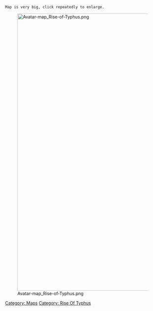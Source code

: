`Map is very big, click repeatedly to enlarge.`

<figure>
<img src="Avatar-map_Rise-of-Typhus.png"
title="Avatar-map_Rise-of-Typhus.png" width="900"
alt="Avatar-map_Rise-of-Typhus.png" />
<figcaption
aria-hidden="true">Avatar-map_Rise-of-Typhus.png</figcaption>
</figure>

[Category: Maps](Category:_Maps "wikilink") [Category: Rise Of
Typhus](Category:_Rise_Of_Typhus "wikilink")
